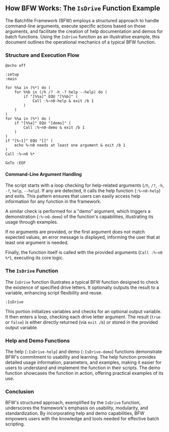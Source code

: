 
## How BFW Works: The `IsDrive` Function Example

The Batchfile Framework (BFW) employs a structured approach to handle command-line arguments, execute specific actions based on those arguments, and facilitate the creation of help documentation and demos for batch functions. Using the `IsDrive` function as an illustrative example, this document outlines the operational mechanics of a typical BFW function.

### Structure and Execution Flow

    @echo off
    
    :setup
    :main
    
    for %%a in (%*) do (
        for %%b in (/h /? -h -? help --help) do (
            if "[%%a]" EQU "[%%b]" (
                Call :%~n0-help & exit /b 1
            )
        )
    )
    for %%a in (%*) do (
        if "[%%a]" EQU "[demo]" (
            Call :%~n0-demo & exit /b 1
        )
    )
    if "[%~1]" EQU "[]" (
        echo %~n0 needs at least one argument & exit /b 1
    )
    Call :%~n0 %*
    
    GoTo :EOF

#### Command-Line Argument Handling

The script starts with a loop checking for help-related arguments (`/h`, `/?`, `-h`, `-?`, `help`, `--help`). If any are detected, it calls the help function (`:%~n0-help`) and exits. This pattern ensures that users can easily access help information for any function in the framework.

A similar check is performed for a "demo" argument, which triggers a demonstration (`:%~n0-demo`) of the function's capabilities, illustrating its usage through examples.

If no arguments are provided, or the first argument does not match expected values, an error message is displayed, informing the user that at least one argument is needed.

Finally, the function itself is called with the provided arguments (`Call :%~n0 %*`), executing its core logic.

### The `IsDrive` Function

The `IsDrive` function illustrates a typical BFW function designed to check the existence of specified drive letters. It optionally outputs the result to a variable, enhancing script flexibility and reuse.

    :IsDrive

This portion initializes variables and checks for an optional output variable. It then enters a loop, checking each drive letter argument. The result (`true` or `false`) is either directly returned (via `exit /b`) or stored in the provided output variable.

### Help and Demo Functions

The help (`:IsDrive-help`) and demo (`:IsDrive-demo`) functions demonstrate BFW's commitment to usability and learning. The help function provides detailed usage information, parameters, and examples, making it easier for users to understand and implement the function in their scripts. The demo function showcases the function in action, offering practical examples of its use.

### Conclusion

BFW's structured approach, exemplified by the `IsDrive` function, underscores the framework's emphasis on usability, modularity, and standardization. By incorporating help and demo capabilities, BFW empowers users with the knowledge and tools needed for effective batch scripting.
